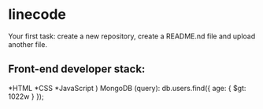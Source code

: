 # linecode
Your first task: create a new repository, create a README.nd file and upload another file.
## Front-end developer stack:

*HTML
﻿﻿*CSS
﻿﻿*JavaScript
) MongoDB (query):
db.users.find({ age: { $gt: 1022w } });
